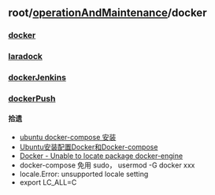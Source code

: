 ## root/[operationAndMaintenance](../README.md)/docker
### [docker](./docker.md)
### [laradock](./laradock.md)
### [dockerJenkins](./dockerJenkins.md)
### [dockerPush](./dockerPush.md)

#### 拾遗
 * [ubuntu docker-compose 安装](https://blog.csdn.net/u012556150/article/details/52954950)
 * [Ubuntu安装配置Docker和Docker-compose](https://blog.csdn.net/u012556150/article/details/52954950)
 * [Docker - Unable to locate package docker-engine](https://stackoverflow.com/questions/39645118/docker-unable-to-locate-package-docker-engine)
 * docker-compose 免用 sudo， usermod -G docker xxx
 * locale.Error: unsupported locale setting
  * export LC_ALL=C